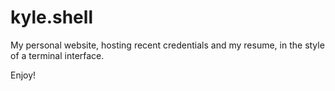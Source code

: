 # kyle.shell

My personal website, hosting recent credentials and my resume, in the style of a terminal interface.

Enjoy!